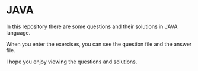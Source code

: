 # JAVA
In this repository there are some questions and their solutions in JAVA language.

When you enter the exercises, you can see the question file and the answer file.

I hope you enjoy viewing the questions and solutions.


